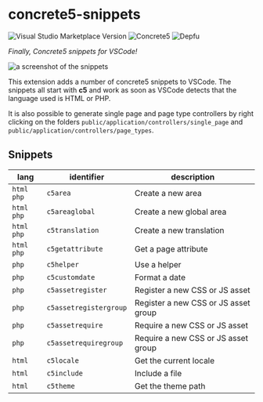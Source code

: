 # concrete5-snippets

![Visual Studio Marketplace Version](https://img.shields.io/visual-studio-marketplace/v/c5snippets.concrete5-snippets?style=flat-square)
![Concrete5](https://img.shields.io/badge/concrete5-8.5.5-informational?style=flat-square)
![Depfu](https://img.shields.io/depfu/puka-tchou/c5_snippets?style=flat-square)

_Finally, Concrete5 snippets for VSCode!_

![a screenshot of the snippets](images/demo.png)

This extension adds a number of concrete5 snippets to VSCode. The snippets all start with **c5** and work as soon as VSCode detects that the language used is HTML or PHP.

It is also possible to generate single page and page type controllers by right clicking on the folders `public/application/controllers/single_page` and `public/application/controllers/page_types`.

## Snippets

| lang         | identifier             | description                          |
| ------------ | ---------------------- | ------------------------------------ |
| `html` `php` | `c5area`               | Create a new area                    |
| `html` `php` | `c5areaglobal`         | Create a new global area             |
| `html` `php` | `c5translation`        | Create a new translation             |
| `html` `php` | `c5getattribute`       | Get a page attribute                 |
| `php`        | `c5helper`             | Use a helper                         |
| `php`        | `c5customdate`         | Format a date                        |
| `php`        | `c5assetregister`      | Register a new CSS or JS asset       |
| `php`        | `c5assetregistergroup` | Register a new CSS or JS asset group |
| `php`        | `c5assetrequire`       | Require a new CSS or JS asset        |
| `php`        | `c5assetrequiregroup`  | Require a new CSS or JS asset group  |
| `html`       | `c5locale`             | Get the current locale               |
| `html`       | `c5include`            | Include a file                       |
| `html`       | `c5theme`              | Get the theme path                   |
